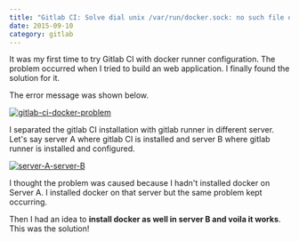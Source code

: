 ```yaml
---
title: "Gitlab CI: Solve dial unix /var/run/docker.sock: no such file or directory"
date: 2015-09-10
category: gitlab
---
```


It was my first time to try Gitlab CI with docker runner configuration. The problem occurred when I tried to build an web application. I finally found the solution for it.

The error message was shown below.

[![gitlab-ci-docker-problem](/images/2015/gitlab-ci-docker-problem.jpg)](/images/2015/gitlab-ci-docker-problem.jpg)

I separated the gitlab CI installation with gitlab runner in different server. Let's say server A where gitlab CI is installed and server B where gitlab runner is installed and configured.

[![server-A-server-B](/images/2015/server-A-server-B.png)](/images/2015/server-A-server-B.png)

I thought the problem was caused because I hadn't installed docker on Server A. I installed docker on that server but the same problem kept occurring.

Then I had an idea to **install docker as well in server B and voila it works**. This was the solution!
